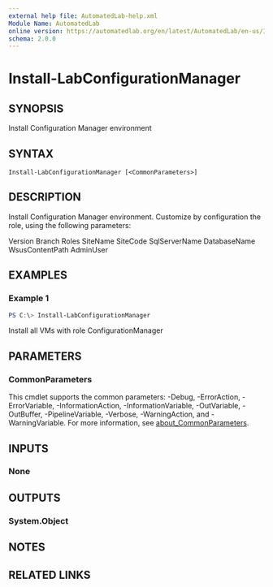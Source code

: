 ```yaml
---
external help file: AutomatedLab-help.xml
Module Name: AutomatedLab
online version: https://automatedlab.org/en/latest/AutomatedLab/en-us/Install-LabConfigurationManager
schema: 2.0.0
---
```


# Install-LabConfigurationManager

## SYNOPSIS
Install Configuration Manager environment

## SYNTAX

```
Install-LabConfigurationManager [<CommonParameters>]
```

## DESCRIPTION
Install Configuration Manager environment. Customize by
configuration the role, using the following parameters:

Version
Branch
Roles
SiteName
SiteCode
SqlServerName
DatabaseName 
WsusContentPath 
AdminUser 

## EXAMPLES

### Example 1
```powershell
PS C:\> Install-LabConfigurationManager
```

Install all VMs with role ConfigurationManager

## PARAMETERS

### CommonParameters
This cmdlet supports the common parameters: -Debug, -ErrorAction, -ErrorVariable, -InformationAction, -InformationVariable, -OutVariable, -OutBuffer, -PipelineVariable, -Verbose, -WarningAction, and -WarningVariable. For more information, see [about_CommonParameters](http://go.microsoft.com/fwlink/?LinkID=113216).

## INPUTS

### None

## OUTPUTS

### System.Object
## NOTES

## RELATED LINKS

